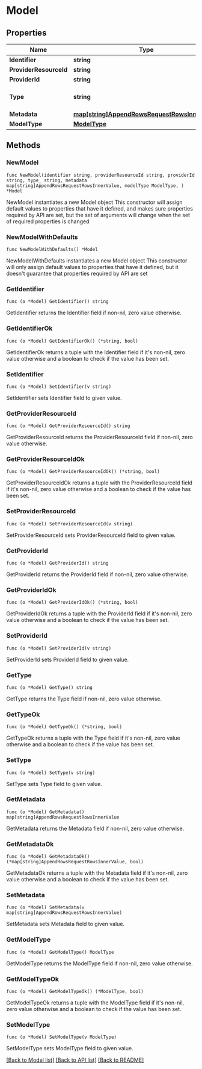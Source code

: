 # Model

## Properties

Name | Type | Description | Notes
------------ | ------------- | ------------- | -------------
**Identifier** | **string** |  | 
**ProviderResourceId** | **string** |  | 
**ProviderId** | **string** |  | 
**Type** | **string** |  | [default to "model"]
**Metadata** | [**map[string]AppendRowsRequestRowsInnerValue**](AppendRowsRequestRowsInnerValue.md) |  | 
**ModelType** | [**ModelType**](ModelType.md) |  | 

## Methods

### NewModel

`func NewModel(identifier string, providerResourceId string, providerId string, type_ string, metadata map[string]AppendRowsRequestRowsInnerValue, modelType ModelType, ) *Model`

NewModel instantiates a new Model object
This constructor will assign default values to properties that have it defined,
and makes sure properties required by API are set, but the set of arguments
will change when the set of required properties is changed

### NewModelWithDefaults

`func NewModelWithDefaults() *Model`

NewModelWithDefaults instantiates a new Model object
This constructor will only assign default values to properties that have it defined,
but it doesn't guarantee that properties required by API are set

### GetIdentifier

`func (o *Model) GetIdentifier() string`

GetIdentifier returns the Identifier field if non-nil, zero value otherwise.

### GetIdentifierOk

`func (o *Model) GetIdentifierOk() (*string, bool)`

GetIdentifierOk returns a tuple with the Identifier field if it's non-nil, zero value otherwise
and a boolean to check if the value has been set.

### SetIdentifier

`func (o *Model) SetIdentifier(v string)`

SetIdentifier sets Identifier field to given value.


### GetProviderResourceId

`func (o *Model) GetProviderResourceId() string`

GetProviderResourceId returns the ProviderResourceId field if non-nil, zero value otherwise.

### GetProviderResourceIdOk

`func (o *Model) GetProviderResourceIdOk() (*string, bool)`

GetProviderResourceIdOk returns a tuple with the ProviderResourceId field if it's non-nil, zero value otherwise
and a boolean to check if the value has been set.

### SetProviderResourceId

`func (o *Model) SetProviderResourceId(v string)`

SetProviderResourceId sets ProviderResourceId field to given value.


### GetProviderId

`func (o *Model) GetProviderId() string`

GetProviderId returns the ProviderId field if non-nil, zero value otherwise.

### GetProviderIdOk

`func (o *Model) GetProviderIdOk() (*string, bool)`

GetProviderIdOk returns a tuple with the ProviderId field if it's non-nil, zero value otherwise
and a boolean to check if the value has been set.

### SetProviderId

`func (o *Model) SetProviderId(v string)`

SetProviderId sets ProviderId field to given value.


### GetType

`func (o *Model) GetType() string`

GetType returns the Type field if non-nil, zero value otherwise.

### GetTypeOk

`func (o *Model) GetTypeOk() (*string, bool)`

GetTypeOk returns a tuple with the Type field if it's non-nil, zero value otherwise
and a boolean to check if the value has been set.

### SetType

`func (o *Model) SetType(v string)`

SetType sets Type field to given value.


### GetMetadata

`func (o *Model) GetMetadata() map[string]AppendRowsRequestRowsInnerValue`

GetMetadata returns the Metadata field if non-nil, zero value otherwise.

### GetMetadataOk

`func (o *Model) GetMetadataOk() (*map[string]AppendRowsRequestRowsInnerValue, bool)`

GetMetadataOk returns a tuple with the Metadata field if it's non-nil, zero value otherwise
and a boolean to check if the value has been set.

### SetMetadata

`func (o *Model) SetMetadata(v map[string]AppendRowsRequestRowsInnerValue)`

SetMetadata sets Metadata field to given value.


### GetModelType

`func (o *Model) GetModelType() ModelType`

GetModelType returns the ModelType field if non-nil, zero value otherwise.

### GetModelTypeOk

`func (o *Model) GetModelTypeOk() (*ModelType, bool)`

GetModelTypeOk returns a tuple with the ModelType field if it's non-nil, zero value otherwise
and a boolean to check if the value has been set.

### SetModelType

`func (o *Model) SetModelType(v ModelType)`

SetModelType sets ModelType field to given value.



[[Back to Model list]](../README.md#documentation-for-models) [[Back to API list]](../README.md#documentation-for-api-endpoints) [[Back to README]](../README.md)


